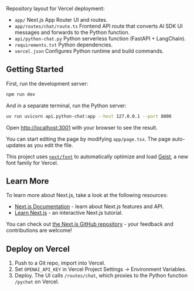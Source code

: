 Repository layout for Vercel deployment:

- `app/` Next.js App Router UI and routes.
- `app/routes/chat/route.ts` Frontend API route that converts AI SDK UI messages and forwards to the Python function.
- `api/python-chat.py` Python serverless function (FastAPI + LangChain).
- `requirements.txt` Python dependencies.
- `vercel.json` Configures Python runtime and build commands.

## Getting Started

First, run the development server:

```bash
npm run dev
```
And in a separate terminal, run the Python server:
```bash
uv run uvicorn api.python-chat:app --host 127.0.0.1 --port 8000
```


Open [http://localhost:3001](http://localhost:3001) with your browser to see the result.

You can start editing the page by modifying `app/page.tsx`. The page auto-updates as you edit the file.

This project uses [`next/font`](https://nextjs.org/docs/app/building-your-application/optimizing/fonts) to automatically optimize and load [Geist](https://vercel.com/font), a new font family for Vercel.

## Learn More

To learn more about Next.js, take a look at the following resources:

- [Next.js Documentation](https://nextjs.org/docs) - learn about Next.js features and API.
- [Learn Next.js](https://nextjs.org/learn) - an interactive Next.js tutorial.

You can check out [the Next.js GitHub repository](https://github.com/vercel/next.js) - your feedback and contributions are welcome!

## Deploy on Vercel

1. Push to a Git repo, import into Vercel.
2. Set `OPENAI_API_KEY` in Vercel Project Settings → Environment Variables.
3. Deploy. The UI calls `/routes/chat`, which proxies to the Python function `/pychat` on Vercel.
